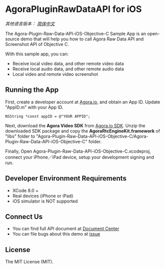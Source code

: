 # AgoraPluginRawDataAPI for iOS

*其他语言版本： [简体中文](README.cn.md)*

The Agora-Plugin-Raw-Data-API-iOS-Objective-C Sample App is an open-source demo that will help you how to call Agora Raw Data API and Screenshot API of Objective C.

With this sample app, you can:

- Receive local video data, and other remote video data
- Receive local audio data, and other remote audio data
- Local video and remote video screenshot

## Running the App
First, create a developer account at [Agora.io](https://dashboard.agora.io/signin/), and obtain an App ID. Update "AppID.m" with your App ID.

```
NSString *const appID = @"YOUR APPID"; 
```

Next, download the **Agora Video SDK** from [Agora.io SDK](https://www.agora.io/en/download/). Unzip the downloaded SDK package and copy the **AgoraRtcEngineKit.framework** of "libs" folder to "Agora-Plugin-Raw-Data-API-iOS-Objective-C/Agora-Plugin-Raw-Data-API-iOS-Objective-C" folder.

Finally, Open Agora-Plugin-Raw-Data-API-iOS-Objective-C.xcodeproj, connect your iPhone／iPad device, setup your development signing and run.

## Developer Environment Requirements
* XCode 8.0 +
* Real devices (iPhone or iPad)
* iOS simulator is NOT supported

## Connect Us

- You can find full API document at [Document Center](https://docs.agora.io/en/)
- You can file bugs about this demo at [issue](https://github.com/AgoraIO/Agora-iOS-Tutorial-Objective-C-1to1/issues)

## License

The MIT License (MIT).
